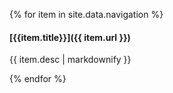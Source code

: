{% for item in site.data.navigation %}

#### [{{item.title}}]({{ item.url }})
{{ item.desc | markdownify }}  

{% endfor %}
